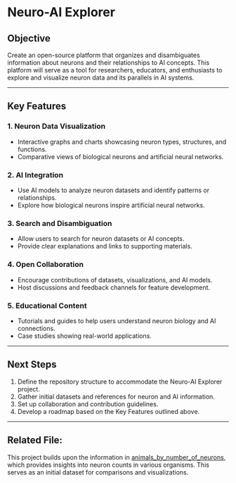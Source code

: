 # Neuro-AI Explorer

## Objective
Create an open-source platform that organizes and disambiguates information about neurons and their relationships to AI concepts. This platform will serve as a tool for researchers, educators, and enthusiasts to explore and visualize neuron data and its parallels in AI systems.

---

## Key Features

### 1. Neuron Data Visualization
- Interactive graphs and charts showcasing neuron types, structures, and functions.
- Comparative views of biological neurons and artificial neural networks.

### 2. AI Integration
- Use AI models to analyze neuron datasets and identify patterns or relationships.
- Explore how biological neurons inspire artificial neural networks.

### 3. Search and Disambiguation
- Allow users to search for neuron datasets or AI concepts.
- Provide clear explanations and links to supporting materials.

### 4. Open Collaboration
- Encourage contributions of datasets, visualizations, and AI models.
- Host discussions and feedback channels for feature development.

### 5. Educational Content
- Tutorials and guides to help users understand neuron biology and AI connections.
- Case studies showing real-world applications.

---

## Next Steps
1. Define the repository structure to accommodate the Neuro-AI Explorer project.
2. Gather initial datasets and references for neuron and AI information.
3. Set up collaboration and contribution guidelines.
4. Develop a roadmap based on the Key Features outlined above.

---

## Related File: 
This project builds upon the information in [animals_by_number_of_neurons](https://en.wikipedia.org/wiki/List_of_animals_by_number_of_neurons), which provides insights into neuron counts in various organisms. This serves as an initial dataset for comparisons and visualizations.
